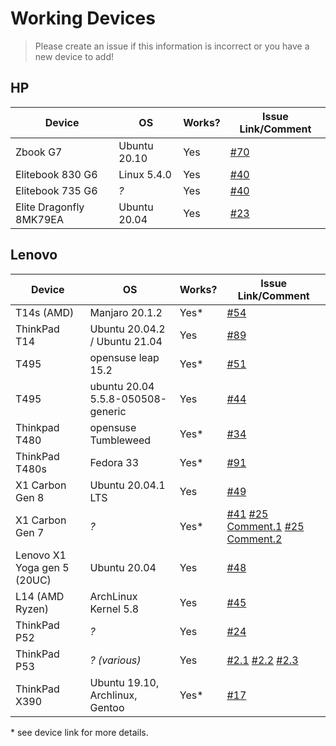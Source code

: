 # Working Devices

> Please create an issue if this information is incorrect or you have a new device to add!

## HP

| Device                  | OS           | Works? | Issue Link/Comment                                           |
| ----------------------- | ------------ | ------ | ------------------------------------------------------------ |
| Zbook G7                | Ubuntu 20.10 | Yes    | [#70](https://github.com/xmm7360/xmm7360-pci/issues/70#issue-810595315) |
| Elitebook 830 G6        | Linux 5.4.0  | Yes    | [#40](https://github.com/xmm7360/xmm7360-pci/issues/40)      |
| Elitebook 735 G6        | *?*          | Yes    | [#40](https://github.com/xmm7360/xmm7360-pci/issues/40)      |
| Elite Dragonfly 8MK79EA | Ubuntu 20.04 | Yes    | [#23](https://github.com/xmm7360/xmm7360-pci/issues/23)      |

## Lenovo


| Device                      | OS                                     | Works? | Issue Link/Comment                                           |
| --------------------------- | -------------------------------------- | ------ | ------------------------------------------------------------ |
| T14s (AMD)                  | Manjaro 20.1.2                         | Yes*   | [#54](https://github.com/xmm7360/xmm7360-pci/issues/54)      |
| ThinkPad T14                | Ubuntu 20.04.2 / Ubuntu 21.04          | Yes    | [#89](https://github.com/xmm7360/xmm7360-pci/issues/89)      |
| T495                        | opensuse leap 15.2                     | Yes*   | [#51](https://github.com/xmm7360/xmm7360-pci/issues/51)      |
| T495                        | ubuntu 20.04<br />5.5.8-050508-generic | Yes    | [#44](https://github.com/xmm7360/xmm7360-pci/issues/44)      |
| Thinkpad T480               | opensuse Tumbleweed                    | Yes*   | [#34](https://github.com/xmm7360/xmm7360-pci/issues/34#issuecomment-608655279) |
| ThinkPad T480s              | Fedora 33                              | Yes*   | [#91](https://github.com/xmm7360/xmm7360-pci/issues/91)      |
| X1 Carbon Gen 8             | Ubuntu 20.04.1 LTS                     | Yes    | [#49](https://github.com/xmm7360/xmm7360-pci/issues/49)      |
| X1 Carbon Gen 7             | *?*                                    | Yes*   | [#41](https://github.com/xmm7360/xmm7360-pci/issues/41) [#25 Comment.1](https://github.com/xmm7360/xmm7360-pci/issues/25#issuecomment-590215108) [#25 Comment.2](https://github.com/xmm7360/xmm7360-pci/issues/25#issuecomment-721506784) |
| Lenovo X1 Yoga gen 5 (20UC) | Ubuntu 20.04                           | Yes    | [#48](https://github.com/xmm7360/xmm7360-pci/issues/48)      |
| L14 (AMD Ryzen)             | ArchLinux Kernel 5.8                   | Yes    | [#45](https://github.com/xmm7360/xmm7360-pci/issues/45)      |
| ThinkPad P52                | *?*                                    | Yes    | [#24](https://github.com/xmm7360/xmm7360-pci/issues/24)      |
| ThinkPad P53                | *? (various)*                          | Yes    | [#2.1](https://github.com/xmm7360/xmm7360-pci/issues/2#issuecomment-574969366) [#2.2](https://github.com/xmm7360/xmm7360-pci/issues/2#issuecomment-605488944) [#2.3](https://github.com/xmm7360/xmm7360-pci/issues/2#issuecomment-713308447) |
| ThinkPad X390               | Ubuntu 19.10, Archlinux, Gentoo        | Yes*   | [#17](https://github.com/xmm7360/xmm7360-pci/issues/17)      |

\* see device link for more details.
